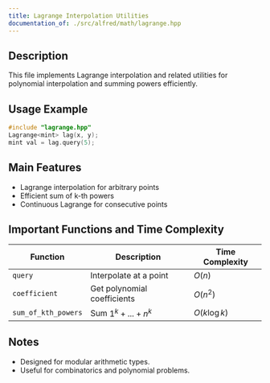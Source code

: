```yaml
---
title: Lagrange Interpolation Utilities
documentation_of: ./src/alfred/math/lagrange.hpp
---
```


## Description

This file implements Lagrange interpolation and related utilities for polynomial interpolation and summing powers efficiently.

## Usage Example

```cpp
#include "lagrange.hpp"
Lagrange<mint> lag(x, y);
mint val = lag.query(5);
```

## Main Features
- Lagrange interpolation for arbitrary points
- Efficient sum of k-th powers
- Continuous Lagrange for consecutive points

## Important Functions and Time Complexity

| Function            | Description                 | Time Complexity |
| ------------------- | --------------------------- | --------------- |
| `query`             | Interpolate at a point      | $O(n)$          |
| `coefficient`       | Get polynomial coefficients | $O(n^2)$        |
| `sum_of_kth_powers` | Sum $1^k+...+n^k$           | $O(k\log k)$    |

## Notes
- Designed for modular arithmetic types.
- Useful for combinatorics and polynomial problems.
